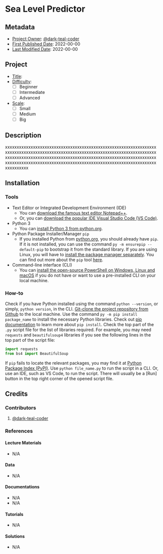 <!-- This is a README file for a project. -->

# Sea Level Predictor

## Metadata

- <ins>Project Owner</ins>: [@dark-teal-coder](github.com/dark-teal-coder)
- <ins>First Published Date</ins>: 2022-00-00
- <ins>Last Modified Date</ins>: 2022-00-00

## Project

- <ins>Title</ins>: 
- <ins>Difficulty</ins>:
  - [ ] Beginner
  - [ ] Intermediate
  - [ ] Advanced
- <ins>Scale</ins>:
  - [ ] Small
  - [ ] Medium
  - [ ] Big

## Description

xxxxxxxxxxxxxxxxxxxxxxxxxxxxxxxxxxxxxxxxxxxxxxxxxxxxxxxxxxxxxxxxxxxxxxxxxxxxxxxxxxxxxxxxxxxxxxxxxxxxxxxxxxxxxxxxxxxxxxxxxxxxxxxxxxxxxxxxxxxxxxxxxxxxxxxxxxxxxxxxxxxxxxxxxxxxxxxxxxxxxxxxxxxxxxxxxxxxxxxxxxxxxxxxxxxxxxxxxxxxxxxxxxxxxxxxxxxxxxxxxxxxxxxxxxxxxxxxxxxxxxxxxxxxxx

## Installation

### Tools

- Text Editor or Integrated Development Environment (IDE)
  - You can [download the famous text editor Notepad++](https://notepad-plus-plus.org/downloads/).
  - Or, you can [download the popular IDE Visual Studio Code (VS Code)](https://code.visualstudio.com/download).
- Python 3
  - You can [install Python 3 from python.org](https://www.python.org/downloads/).
- Python Package Installer/Manager `pip`
  - If you installed Python from [python.org](https://www.python.org/), you should already have `pip`. If it is not installed, you can use the command `py -m ensurepip --default-pip` to bootstrap it from the standard library. If you are using Linux, you will have to [install the package manager separately](https://packaging.python.org/en/latest/guides/installing-using-linux-tools/). You can find out more about the `pip` tool [here](https://pip.pypa.io/en/stable/getting-started/).
- Command-line interface (CLI)
  - You can [install the open-source PowerShell on Windows, Linux and macOS](https://docs.microsoft.com/en-us/powershell/scripting/install/installing-powershell) if you do not have or want to use a pre-installed CLI on your local machine.

### How-to

Check if you have Python installed using the command `python --version`, or simply, `python version`, in the CLI. [Git-clone the project repository from Github](https://docs.github.com/en/repositories/creating-and-managing-repositories/cloning-a-repository) to the local machine. Use the command `py -m pip install package_name` to install the necessary Python libraries. Check out [pip documentation](https://pip.pypa.io/en/stable/cli/pip_install/) to learn more about `pip install`. Check the top part of the `.py` script file for the list of libraries required. For example, you may need `requests` and `beautifulsoup4` libraries if you see the following lines in the top part of the script file:

```python
import requests
from bs4 import BeautifulSoup
```

If `pip` fails to locate the relevant packages, you may find it at [Python Package Index (PyPI)](https://pypi.org/). Use `python file_name.py` to run the script in a CLI. Or, use an IDE, such as VS Code, to run the script. There will usually be a [Run] button in the top right corner of the opened script file.

## Credits

### Contributors

1. [@dark-teal-coder](github.com/dark-teal-coder)

### References

#### Lecture Materials

- N/A

#### Data

- N/A

#### Documentations

- N/A
- N/A

#### Tutorials

- N/A

#### Solutions

- N/A
